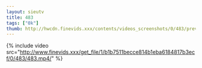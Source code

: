 ```yaml
--- 
layout: sieutv
title: 483
tags: ["0k"]
thumb: http://hwcdn.finevids.xxx/contents/videos_screenshots/0/483/preview.mp4.jpg
---
```

{% include video src="http://www.finevids.xxx/get_file/1/b1b7511becce814b1eba6184817b3ecf/0/483/483.mp4/" %} 
